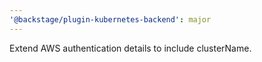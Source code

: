 ```yaml
---
'@backstage/plugin-kubernetes-backend': major
---
```


Extend AWS authentication details to include clusterName.
